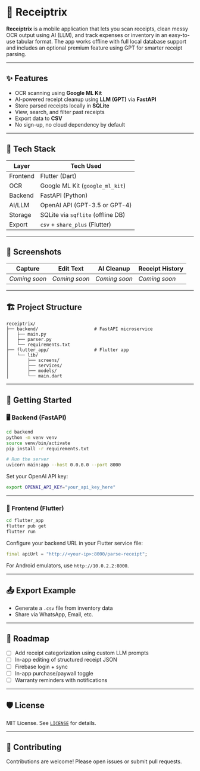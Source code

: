# 📸 Receiptrix

**Receiptrix** is a mobile application that lets you scan receipts, clean messy OCR output using AI (LLM), and track expenses or inventory in an easy-to-use tabular format. The app works offline with full local database support and includes an optional premium feature using GPT for smarter receipt parsing.

---

## ✨ Features

- OCR scanning using **Google ML Kit**
- AI-powered receipt cleanup using **LLM (GPT)** via **FastAPI**
- Store parsed receipts locally in **SQLite**
- View, search, and filter past receipts
- Export data to **CSV**
- No sign-up, no cloud dependency by default

---

## 🔧 Tech Stack

| Layer     | Tech Used                         |
|-----------|-----------------------------------|
| Frontend  | Flutter (Dart)                    |
| OCR       | Google ML Kit (`google_ml_kit`)   |
| Backend   | FastAPI (Python)                  |
| AI/LLM    | OpenAI API (GPT-3.5 or GPT-4)     |
| Storage   | SQLite via `sqflite` (offline DB) |
| Export    | `csv` + `share_plus` (Flutter)    |

---

## 📱 Screenshots

| Capture | Edit Text | AI Cleanup | Receipt History |
|----------|------------|-------------|-----------------|
| _Coming soon_ | _Coming soon_ | _Coming soon_ | _Coming soon_ |

---

## 🏗️ Project Structure

```
receiptrix/
├── backend/                     # FastAPI microservice
│   ├── main.py
│   ├── parser.py
│   └── requirements.txt
├── flutter_app/                 # Flutter app
│   └── lib/
│       ├── screens/
│       ├── services/
│       ├── models/
│       └── main.dart
```

---

## 🚀 Getting Started

### 🖥️ Backend (FastAPI)

```bash
cd backend
python -m venv venv
source venv/bin/activate
pip install -r requirements.txt

# Run the server
uvicorn main:app --host 0.0.0.0 --port 8000
```

Set your OpenAI API key:

```bash
export OPENAI_API_KEY="your_api_key_here"
```

---

### 📱 Frontend (Flutter)

```bash
cd flutter_app
flutter pub get
flutter run
```

Configure your backend URL in your Flutter service file:

```dart
final apiUrl = "http://<your-ip>:8000/parse-receipt";
```

For Android emulators, use `http://10.0.2.2:8000`.

---

## 📤 Export Example

- Generate a `.csv` file from inventory data
- Share via WhatsApp, Email, etc.

---

## 🧠 Roadmap

- [ ] Add receipt categorization using custom LLM prompts
- [ ] In-app editing of structured receipt JSON
- [ ] Firebase login + sync
- [ ] In-app purchase/paywall toggle
- [ ] Warranty reminders with notifications

---

## 🛡️ License

MIT License. See [`LICENSE`](LICENSE) for details.

---

## 🙌 Contributing

Contributions are welcome! Please open issues or submit pull requests.
